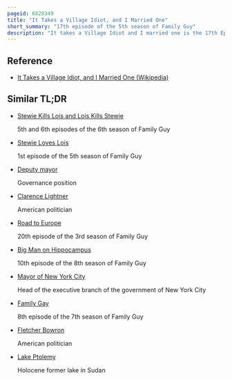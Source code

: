 ```yaml
---
pageid: 6828349
title: "It Takes a Village Idiot, and I Married One"
short_summary: "17th episode of the 5th season of Family Guy"
description: "It takes a Village Idiot and I married one is the 17th Episode of the fifth Season of the animated Comedy show Family Guy. It originally aired on Fox in the united States on 13 may 2007. The Episode features lois running for quahog Mayor against incumbent Mayor Adam West when she notices how polluted the local Lake has become. Lois is elected as Mayor and successfully cleans the Lake but soon Succumbs when the Toxic-Dump Owner pressures her to let him resume dumping Toxins into the."
---
```


## Reference

- [It Takes a Village Idiot, and I Married One (Wikipedia)](https://en.wikipedia.org/?curid=6828349)

## Similar TL;DR

- [Stewie Kills Lois and Lois Kills Stewie](/tldr/en/stewie-kills-lois-and-lois-kills-stewie)

  5th and 6th episodes of the 6th season of Family Guy

- [Stewie Loves Lois](/tldr/en/stewie-loves-lois)

  1st episode of the 5th season of Family Guy

- [Deputy mayor](/tldr/en/deputy-mayor)

  Governance position

- [Clarence Lightner](/tldr/en/clarence-lightner)

  American politician

- [Road to Europe](/tldr/en/road-to-europe)

  20th episode of the 3rd season of Family Guy

- [Big Man on Hippocampus](/tldr/en/big-man-on-hippocampus)

  10th episode of the 8th season of Family Guy

- [Mayor of New York City](/tldr/en/mayor-of-new-york-city)

  Head of the executive branch of the government of New York City

- [Family Gay](/tldr/en/family-gay)

  8th episode of the 7th season of Family Guy

- [Fletcher Bowron](/tldr/en/fletcher-bowron)

  American politician

- [Lake Ptolemy](/tldr/en/lake-ptolemy)

  Holocene former lake in Sudan
